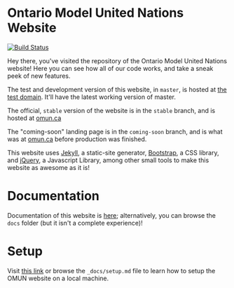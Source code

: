 # Ontario Model United Nations Website

[![Build Status](https://travis-ci.org/malsf21/omun.ca.svg?branch=master)](https://travis-ci.org/malsf21/omun.ca)

Hey there, you've visited the repository of the Ontario Model United Nations website! Here you can see how all of our code works, and take a sneak peek of new features.

The test and development version of this website, in `master`, is hosted at [the test domain](http://test.omun.ca). It'll have the latest working version of master.

The official, `stable` version of the website is in the `stable` branch, and is hosted at [omun.ca](http://omun.ca/)

The "coming-soon" landing page is in the `coming-soon` branch, and is what was at [omun.ca](http://omun.ca/) before production was finished.

This website uses [Jekyll](https://jekyllrb.com), a static-site generator, [Bootstrap](https://getbootstrap.com), a CSS library, and [jQuery](http://jquery.com), a Javascript Library, among other small tools to make this website as awesome as it is!

# Documentation

Documentation of this website is [here](http://omun.ca/docs/); alternatively, you can browse the `docs` folder (but it isn't a complete experience)!

# Setup

Visit [this link](http://omun.ca/docs/setup.html) or browse the `_docs/setup.md` file to learn how to setup the OMUN website on a local machine.

